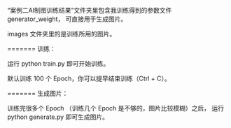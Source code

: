 “案例二AI制图训练结果”文件夹里包含我训练得到的参数文件 generator_weight，
可直接用于生成图片。

images 文件夹里的是训练所用的图片。

=======
训练：

运行 python train.py 即可开始训练。

默认训练 100 个 Epoch，你可以提早结束训练（Ctrl + C）。

=======
生成图片：

训练完很多个 Epoch （训练几个 Epoch 是不够的，图片比较模糊）之后，
运行 python generate.py 即可生成图片。








